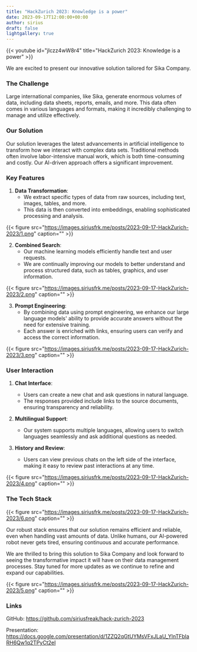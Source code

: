 ```yaml
---
title: "HackZurich 2023: Knowledge is a power"
date: 2023-09-17T12:00:00+00:00
author: sirius
draft: false
lightgallery: true
---
```


{{< youtube id="jIczz4wW8r4" title="HackZurich 2023: Knowledge is a power" >}}

We are excited to present our innovative solution tailored for Sika Company.

### The Challenge

Large international companies, like Sika, generate enormous volumes of data, including data sheets, reports, emails, and more. This data often comes in various languages and formats, making it incredibly challenging to manage and utilize effectively.

### Our Solution

Our solution leverages the latest advancements in artificial intelligence to transform how we interact with complex data sets. Traditional methods often involve labor-intensive manual work, which is both time-consuming and costly. Our AI-driven approach offers a significant improvement.


        
### Key Features

1. **Data Transformation**:
    - We extract specific types of data from raw sources, including text, images, tables, and more.
    - This data is then converted into embeddings, enabling sophisticated processing and analysis.

{{< figure src="https://images.siriusfrk.me/posts/2023-09-17-HackZurich-2023/1.png" caption="" >}}


2. **Combined Search**:
    - Our machine learning models efficiently handle text and user requests.
    - We are continually improving our models to better understand and process structured data, such as tables, graphics, and user information.

{{< figure src="https://images.siriusfrk.me/posts/2023-09-17-HackZurich-2023/2.png" caption="" >}}

3. **Prompt Engineering**:
    - By combining data using prompt engineering, we enhance our large language models' ability to provide accurate answers without the need for extensive training.
    - Each answer is enriched with links, ensuring users can verify and access the correct information.

{{< figure src="https://images.siriusfrk.me/posts/2023-09-17-HackZurich-2023/3.png" caption="" >}}

### User Interaction

1. **Chat Interface**:
    - Users can create a new chat and ask questions in natural language.
    - The responses provided include links to the source documents, ensuring transparency and reliability.

2. **Multilingual Support**:
    - Our system supports multiple languages, allowing users to switch languages seamlessly and ask additional questions as needed.

3. **History and Review**:
    - Users can view previous chats on the left side of the interface, making it easy to review past interactions at any time.

{{< figure src="https://images.siriusfrk.me/posts/2023-09-17-HackZurich-2023/4.png" caption="" >}}


### The Tech Stack

{{< figure src="https://images.siriusfrk.me/posts/2023-09-17-HackZurich-2023/6.png" caption="" >}}

Our robust stack ensures that our solution remains efficient and reliable, even when handling vast amounts of data. Unlike humans, our AI-powered robot never gets tired, ensuring continuous and accurate performance.

We are thrilled to bring this solution to Sika Company and look forward to seeing the transformative impact it will have on their data management processes. Stay tuned for more updates as we continue to refine and expand our capabilities.

{{< figure src="https://images.siriusfrk.me/posts/2023-09-17-HackZurich-2023/5.png" caption="" >}}

### Links

GitHub: https://github.com/siriusfreak/hack-zurich-2023

Presentation: https://docs.google.com/presentation/d/1ZZQ2qGtUYMsVFxJLaU_YlnTFblaRH6Qw1q2TPyCt2eI
